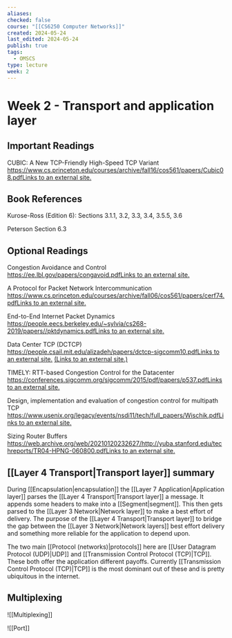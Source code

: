 ```yaml
---
aliases: 
checked: false
course: "[[CS6250 Computer Networks]]"
created: 2024-05-24
last_edited: 2024-05-24
publish: true
tags:
  - OMSCS
type: lecture
week: 2
---
```

# Week 2 - Transport and application layer

## Important Readings

CUBIC: A New TCP-Friendly High-Speed TCP Variant  
[https://www.cs.princeton.edu/courses/archive/fall16/cos561/papers/Cubic08.pdfLinks to an external site.](https://www.cs.princeton.edu/courses/archive/fall16/cos561/papers/Cubic08.pdf)  

## Book References

Kurose-Ross (Edition 6): Sections 3.1.1, 3.2, 3.3, 3.4, 3.5.5, 3.6

Peterson Section 6.3

## Optional Readings

Congestion Avoidance and Control  
[https://ee.lbl.gov/papers/congavoid.pdfLinks to an external site.](https://ee.lbl.gov/papers/congavoid.pdf)  

A Protocol for Packet Network Intercommunication  
[https://www.cs.princeton.edu/courses/archive/fall06/cos561/papers/cerf74.pdfLinks to an external site.](https://www.cs.princeton.edu/courses/archive/fall06/cos561/papers/cerf74.pdf)

End-to-End Internet Packet Dynamics  
[https://people.eecs.berkeley.edu/~sylvia/cs268-2019/papers//pktdynamics.pdfLinks to an external site.](https://people.eecs.berkeley.edu/~sylvia/cs268-2019/papers//pktdynamics.pdf)

Data Center TCP (DCTCP)  
[https://people.csail.mit.edu/alizadeh/papers/dctcp-sigcomm10.pdfLinks to an external site.](https://people.csail.mit.edu/alizadeh/papers/dctcp-sigcomm10.pdf "Link") [(Links to an external site.)](https://people.csail.mit.edu/alizadeh/papers/dctcp-sigcomm10.pdf)

TIMELY: RTT-based Congestion Control for the Datacenter  
[https://conferences.sigcomm.org/sigcomm/2015/pdf/papers/p537.pdfLinks to an external site.](https://conferences.sigcomm.org/sigcomm/2015/pdf/papers/p537.pdf "Link")

Design, implementation and evaluation of congestion control for multipath TCP  
[https://www.usenix.org/legacy/events/nsdi11/tech/full_papers/Wischik.pdfLinks to an external site.](https://www.usenix.org/legacy/events/nsdi11/tech/full_papers/Wischik.pdf)

Sizing Router Buffers  
[https://web.archive.org/web/20210120232627/http://yuba.stanford.edu/techreports/TR04-HPNG-060800.pdfLinks to an external site.](https://web.archive.org/web/20210120232627/http://yuba.stanford.edu/techreports/TR04-HPNG-060800.pdf)

## [[Layer 4 Transport|Transport layer]] summary

During [[Encapsulation|encapsulation]] the [[Layer 7 Application|Application layer]] parses the [[Layer 4 Transport|Transport layer]] a message. It appends some headers to make into a [[Segment|segment]]. This then gets parsed to the [[Layer 3 Network|Network layer]] to make a best effort of delivery. The purpose of the [[Layer 4 Transport|Transport layer]] to bridge the gap between the [[Layer 3 Network|Network layers]] best effort delivery and something more reliable for the application to depend upon.

The two main [[Protocol (networks)|protocols]] here are [[User Datagram Protocol (UDP)|UDP]] and [[Transmission Control Protocol (TCP)|TCP]]. These both offer the application different payoffs. Currently [[Transmission Control Protocol (TCP)|TCP]] is the most dominant out of these and is pretty ubiquitous in the internet.

## Multiplexing

![[Multiplexing]]

![[Port]]

